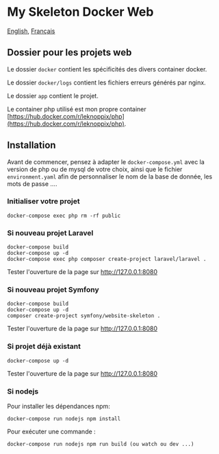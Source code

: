 # My Skeleton Docker Web

[English](https://github.com/leknoppix/MySkeletonDockerWeb/blob/main/Readme.md),
[Français](https://github.com/leknoppix/MySkeletonDockerWeb/blob/main/README.fr.md)

## Dossier pour les projets web

Le dossier `docker` contient les spécificités des divers container docker.

Le dossier `docker/logs` contient les fichiers erreurs générés par nginx.

Le dossier `app` contient le projet.

Le container php utilisé est mon propre container [https://hub.docker.com/r/leknoppix/php](https://hub.docker.com/r/leknoppix/php).

## Installation

Avant de commencer, pensez à adapter le `docker-compose.yml` avec la version de php ou de mysql de votre choix, ainsi que le fichier `environment.yaml` afin de personnaliser le nom de la base de donnée, les mots de passe ....

### Initialiser votre projet

```
docker-compose exec php rm -rf public
```

### Si nouveau projet Laravel

```
docker-compose build
docker-compose up -d
docker-compose exec php composer create-project laravel/laravel .
```

Tester l'ouverture de la page sur http://127.0.0.1:8080

### Si nouveau projet Symfony

```
docker-compose build
docker-compose up -d
composer create-project symfony/website-skeleton .
```

Tester l'ouverture de la page sur http://127.0.0.1:8080

### Si projet déjà existant

```
docker-compose up -d
```

Tester l'ouverture de la page sur http://127.0.0.1:8080

### Si nodejs

Pour installer les dépendances npm:

```
docker-compose run nodejs npm install
```

Pour exécuter une commande :

```
docker-compose run nodejs npm run build (ou watch ou dev ...)
```
